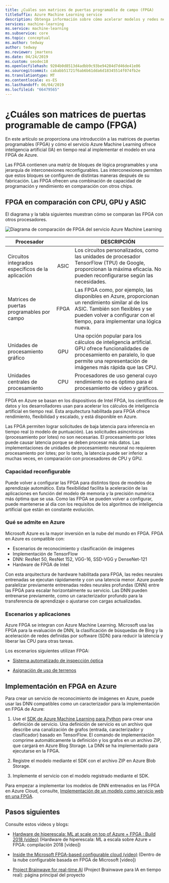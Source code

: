 ```yaml
---
title: ¿Cuáles son matrices de puertas programable de campo (FPGA)
titleSuffix: Azure Machine Learning service
description: Obtenga información sobre cómo acelerar modelos y redes neurales profundas con FPGA en Azure. En este artículo se proporciona una introducción a las matrices de puertas programables (FPGA) y cómo el servicio Azure Machine Learning ofrece inteligencia artificial (IA) en tiempo real al implementar el modelo en una FPGA de Azure.
services: machine-learning
ms.service: machine-learning
ms.subservice: core
ms.topic: conceptual
ms.author: tedway
author: tedway
ms.reviewer: jmartens
ms.date: 04/24/2019
ms.custom: seodec18
ms.openlocfilehash: 9204b0d8513d4adbb9c93be94284d7d46de41e06
ms.sourcegitcommit: cababb51721f6ab6b61dda6d18345514f074fb2e
ms.translationtype: MT
ms.contentlocale: es-ES
ms.lasthandoff: 06/04/2019
ms.locfileid: "66479565"
---
```

# <a name="what-are-field-programmable-gate-arrays-fpga"></a>¿Cuáles son matrices de puertas programable de campo (FPGA)

En este artículo se proporciona una introducción a las matrices de puertas programables (FPGA) y cómo el servicio Azure Machine Learning ofrece inteligencia artificial (IA) en tiempo real al implementar el modelo en una FPGA de Azure.

Las FPGA contienen una matriz de bloques de lógica programables y una jerarquía de interconexiones reconfigurables. Las interconexiones permiten que estos bloques se configuren de distintas maneras después de su fabricación. Las FPGA ofrecen una combinación de capacidad de programación y rendimiento en comparación con otros chips.

## <a name="fpgas-vs-cpu-gpu-and-asic"></a>FPGA en comparación con CPU, GPU y ASIC

El diagrama y la tabla siguientes muestran cómo se comparan las FPGA con otros procesadores.

![Diagrama de comparación de FPGA del servicio Azure Machine Learning](./media/concept-accelerate-with-fpgas/azure-machine-learning-fpga-comparison.png)

|Procesador||DESCRIPCIÓN|
|---|:-------:|------|
|Circuitos integrados específicos de la aplicación|ASIC|Los circuitos personalizados, como las unidades de procesador TensorFlow (TPU) de Google, proporcionan la máxima eficacia. No pueden reconfigurarse según las necesidades.|
|Matrices de puertas programables por campo|FPGA|Las FPGA como, por ejemplo, las disponibles en Azure, proporcionan un rendimiento similar al de los ASIC. También son flexibles y se pueden volver a configurar con el tiempo, para implementar una lógica nueva.|
|Unidades de procesamiento gráfico|GPU|Una opción popular para los cálculos de inteligencia artificial. GPU ofrece funcionalidades de procesamiento en paralelo, lo que permite una representación de imágenes más rápida que las CPU.|
|Unidades centrales de procesamiento|CPU|Procesadores de uso general cuyo rendimiento no es óptimo para el procesamiento de vídeo y gráficos.|

FPGA en Azure se basan en los dispositivos de Intel FPGA, los científicos de datos y los desarrolladores usan para acelerar los cálculos de inteligencia artificial en tiempo real. Esta arquitectura habilitada para FPGA ofrece rendimiento, flexibilidad y escalado, y está disponible en Azure.

Las FPGA permiten lograr solicitudes de baja latencia para inferencia en tiempo real (o modelo de puntuación). Las solicitudes asincrónicas (procesamiento por lotes) no son necesarias. El procesamiento por lotes puede causar latencia porque se deben procesar más datos. Las implementaciones de unidades de procesamiento neuronal no requieren procesamiento por lotes; por lo tanto, la latencia puede ser inferior a muchas veces, en comparación con procesadores de CPU y GPU.

### <a name="reconfigurable-power"></a>Capacidad reconfigurable
Puede volver a configurar las FPGA para distintos tipos de modelos de aprendizaje automático. Esta flexibilidad facilita la aceleración de las aplicaciones en función del modelo de memoria y la precisión numérica más óptima que se usa. Como las FPGA se pueden volver a configurar, puede mantenerse al día con los requisitos de los algoritmos de inteligencia artificial que están en constante evolución.

### <a name="whats-supported-on-azure"></a>Qué se admite en Azure
Microsoft Azure es la mayor inversión en la nube del mundo en FPGA. FPGA en Azure es compatible con:

+ Escenarios de reconocimiento y clasificación de imágenes
+ Implementación de TensorFlow
+ DNN: ResNet 50, ResNet 152, VGG-16, SSD-VGG y DenseNet-121
+ Hardware de FPGA de Intel 

Con esta arquitectura de hardware habilitada para FPGA, las redes neurales entrenadas se ejecutan rápidamente y con una latencia menor. Azure puede paralelizar previamente entrenadas redes neurales profundas (DNN) entre las FPGA para escalar horizontalmente su servicio. Las DNN pueden entrenarse previamente, como un caracterizador profundo para la transferencia de aprendizaje o ajustarse con cargas actualizadas.

### <a name="scenarios-and-applications"></a>Escenarios y aplicaciones

Azure FPGA se integran con Azure Machine Learning. Microsoft usa las FPGA para la evaluación de DNN, la clasificación de búsquedas de Bing y la aceleración de redes definidas por software (SDN) para reducir la latencia y liberar las CPU para otras tareas.

Los escenarios siguientes utilizan FPGA:
+ [Sistema automatizado de inspección óptica](https://blogs.microsoft.com/ai/build-2018-project-brainwave/)

+ [Asignación de uso de terrenos](https://blogs.technet.microsoft.com/machinelearning/2018/05/29/how-to-use-fpgas-for-deep-learning-inference-to-perform-land-cover-mapping-on-terabytes-of-aerial-images/)

## <a name="deploy-to-fpgas-on-azure"></a>Implementación en FPGA en Azure

Para crear un servicio de reconocimiento de imágenes en Azure, puede usar las DNN compatibles como un caracterizador para la implementación en FPGA de Azure:

1. Use el [SDK de Azure Machine Learning para Python](https://aka.ms/aml-sdk) para crear una definición de servicio. Una definición de servicio es un archivo que describe una canalización de grafos (entrada, caracterizador y clasificador) basado en TensorFlow. El comando de implementación comprime automáticamente la definición y los grafos en un archivo ZIP, que cargará en Azure Blog Storage. La DNN se ha implementado para ejecutarse en la FPGA.

1. Registre el modelo mediante el SDK con el archivo ZIP en Azure Blob Storage.

1. Implemente el servicio con el modelo registrado mediante el SDK.

Para empezar a implementar los modelos de DNN entrenados en las FPGA en Azure Cloud, consulte, [Implementación de un modelo como servicio web en una FPGA](how-to-deploy-fpga-web-service.md).


## <a name="next-steps"></a>Pasos siguientes

Consulte estos vídeos y blogs:

+ [Hardware de hiperescala: ML at scale on top of Azure + FPGA : Build 2018 (video)](https://channel9.msdn.com/events/Build/2018/BRK3202) (Hardware de hiperescala: ML a escala sobre Azure + FPGA: compilación 2018 [vídeo])

+ [Inside the Microsoft FPGA-based configurable cloud (video)](https://channel9.msdn.com/Events/Build/2017/B8063) (Dentro de la nube configurable basada en FPGA de Microsoft [vídeo])

+ [Project Brainwave for real-time AI](https://www.microsoft.com/research/project/project-brainwave/) (Project Brainwave para IA en tiempo real): página principal del proyecto
